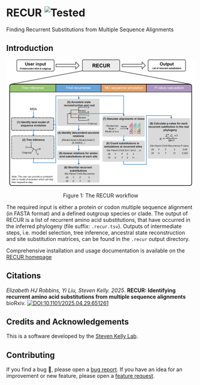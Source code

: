 # RECUR ![Tested](https://img.shields.io/endpoint?url=https://raw.githubusercontent.com/OrthoFinder/RECUR/main/badge-status.json)

Finding Recurrent Substitutions from Multiple Sequence Alignments

## Introduction
![RECUR method workflow](./docs/images/RECUR_workflow_figure.png)

<div align="center">
  Figure 1: The RECUR workflow
</div>

The required input is either a protein or codon multiple sequence alignment (in FASTA format) and a defined outgroup species or clade. The output of RECUR is a list of recurrent amino acid substitutions, that have occurred in the inferred phylogeny (file suffix: `.recur.tsv`). Outputs of intermediate steps, i.e. model selection, tree inference, ancestral state reconstruction and site substitution matrices, can be found in the `.recur` output directory.

Comprehensive installation and usage documentation is available on the [RECUR homepage](https://orthofinder.github.io/RECUR/)

## Citations

*Elizabeth HJ Robbins, Yi Liu, Steven Kelly. 2025*. **RECUR: Identifying recurrent amino acid substitutions from multiple sequence alignments** bioRxiv. [![DOI:10.1101/2025.04.29.651261](https://img.shields.io/badge/DOI-10.1101%2F2025.04.29.651261-blue)](https://doi.org/10.1101/2025.04.29.651261)
## Credits and Acknowledgements

This is a software developed by the [Steven Kelly Lab](http://www.stevekellylab.com/).

## Contributing

If you find a bug :bug:, please open a [bug report](https://github.com/).
If you have an idea for an improvement or new feature, please open a [feature request]().

